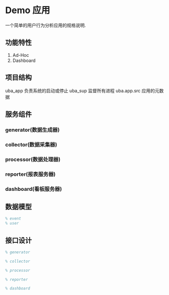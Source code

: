 # Demo 应用

一个简单的用户行为分析应用的规格说明.

## 功能特性

1. Ad-Hoc
2. Dashboard

## 项目结构

uba_app 负责系统的启动或停止
uba_sup 监督所有进程
uba.app.src 应用的元数据

## 服务组件

### generator(数据生成器)
### collector(数据采集器)
### processor(数据处理器)
### reporter(报表服务器)
### dashboard(看板服务器)

## 数据模型

```erlang
% event
% user
```

## 接口设计

```erlang
% generator

% collector

% processor

% reporter

% dashboard

```

